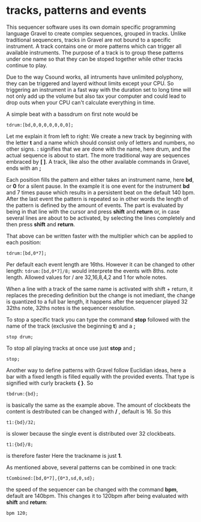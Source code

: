 # tracks, patterns and events

This sequencer software uses its own domain specific programming language Gravel to create complex sequences, grouped in tracks.
Unlike traditional sequencers, tracks in Gravel are not bound to a specific instrument. A track contains one or more patterns which can trigger all available instruments. The purpose of a track is to group these patterns under one name so that they can be stoped together while other tracks continue to play.

Due to the way Csound works, all intruments have unlimited polyphony, they can be triggered and layerd without limits except your CPU. So triggering an instrument in a fast way with the duration set to long time will not only add up the volume but also tax your computer and could lead to drop outs when your CPU can't calculate everything in time.

A simple beat with a bassdrum on first note would be

`tdrum:[bd,0,0,0,0,0,0,0];`

Let me explain it from left to right:
We create a new track by beginning with the letter **t** and a name which should consist only of letters and numbers, no other signs. 
**:** signifies that we are done with the name, here drum, and the actual sequence is about to start. The more traditional way are sequences embraced by **[ ]**.
A track, like also the other available commands in Gravel, ends with an **;**

Each position fills the pattern and either takes an instrument name, here **bd**, or **0** for a silent pause. In the example it is one event for the instrument **bd** and 7 times pause which results in a persistent beat on the default 140 bpm. After the last event the pattern is repeated so in other words the length of the pattern is defined by the amount of events. The part is evaluated by being in that line with the cursor and press **shift** and **return** or, in case several lines are about to be activated, by selecting the lines completely and then press **shift** and **return**.

That above can be written faster with the multiplier which can be applied to each position:

`tdrum:[bd,0*7];`

Per default each event length are 16ths. However it can be changed to other length:
`tdrum:[bd,0*7]/8;` would interprete the events with 8ths. note length. Allowed values for / are 32,16,8,4,2 and 1 for whole notes.


When a line with a track of the same name is activated with shift + return, it replaces the preceding definition but the change is not imediant, the change is quantized to a full bar length, it happens after the sequencer played 32 32ths note, 32ths notes is the sequencer resolution.

To stop a specific track you can type the command **stop** followed with the name of the track (exclusive the beginning **t**) and a **;**

`stop drum;`

To stop all playing tracks at once use just **stop** and **;**

`stop;`

Another way to define patterns with Gravel follow Euclidian ideas, here a bar with a fixed length is filled equally with the provided events. That type is signified with curly brackets **{ }**. So

`tbdrum:{bd};`

is basically the same as the example above.
The amount of clockbeats the content is destributed can be changed with **/** , default is 16. So this

`t1:{bd}/32;`

is slower because the single event is distributed over 32 clockbeats.

`t1:{bd}/8;` 

is therefore faster Here the trackname is just **1**. 

As mentioned above, several patterns can be combined in one track:

`tCombined:[bd,0*7],{0*3,sd,0,sd};`

the speed of the sequencer can be changed with the command **bpm**, default are 140bpm. This changes it to 120bpm after being evaluated with **shift** and **return**:

`bpm 120;`

